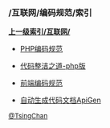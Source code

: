 ### /互联网/编码规范/索引


**[上一级索引/互联网/](/互联网/)**

- [PHP编码规范](/互联网/编码规范/PHP编码规范)

- [代码整洁之道-php版](/互联网/编码规范/代码整洁之道-php版)

- [前端编码规范](/互联网/编码规范/前端编码规范)

- [自动生成代码文档ApiGen](/互联网/编码规范/自动生成代码文档ApiGen)


<font size=2 color='grey'> [@TsingChan](https://github.com/tsingchan) </font>

